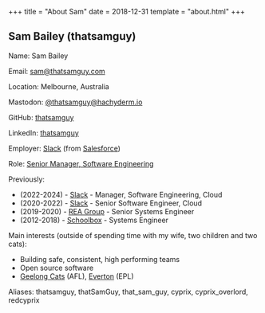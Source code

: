 +++
title = "About Sam"
date = 2018-12-31
template = "about.html"
+++

## Sam Bailey (thatsamguy)

Name: Sam Bailey

Email: sam@thatsamguy.com

Location: Melbourne, Australia

Mastodon: <a rel="me" href="https://hachyderm.io/@thatsamguy">@thatsamguy@hachyderm.io</a>

GitHub: [thatsamguy](https://github.com/thatsamguy)

LinkedIn: [thatsamguy](https://www.linkedin.com/in/thatsamguy)

Employer: [Slack](https://slack.com) (from [Salesforce](https://www.salesforce.com))

Role: [Senior Manager, Software Engineering](https://www.linkedin.com/in/thatsamguy)

Previously:

* (2022-2024) - [Slack](https://slack.com) - Manager, Software Engineering, Cloud
* (2020-2022) - [Slack](https://slack.com) - Senior Software Engineer, Cloud
* (2019-2020) - [REA Group](https://www.rea-group.com) - Senior Systems Engineer
* (2012-2018) - [Schoolbox](https://schoolbox.com.au/) - Systems Engineer

Main interests (outside of spending time with my wife, two children and two cats):

* Building safe, consistent, high performing teams
* Open source software
* [Geelong Cats](http://www.geelongcats.com.au/) (AFL), [Everton](http://www.evertonfc.com/home) (EPL)

Aliases: thatsamguy, thatSamGuy, that_sam_guy, cyprix, cyprix_overlord, redcyprix
